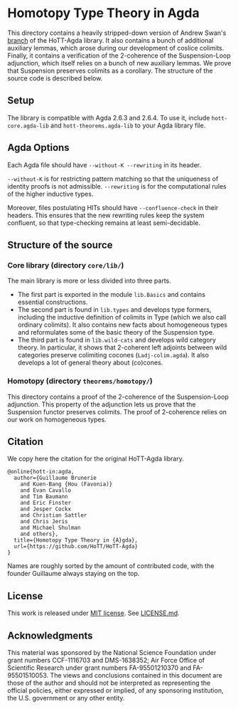 Homotopy Type Theory in Agda
============================

This directory contains a heavily stripped-down version of Andrew Swan's [branch](https://github.com/awswan/HoTT-Agda/tree/agda-2.6.1-compatible) of the
HoTT-Agda library. It also contains a bunch of additional auxiliary lemmas, which arose
during our development of coslice colimits. Finally, it contains a verification of the
2-coherence of the Suspension-Loop adjunction, which itself relies on a bunch of new auxiliary
lemmas. We prove that Suspension preserves colimits as a corollary. The structure of the
source code is described below.

Setup
-----

The library is compatible with Agda 2.6.3 and 2.6.4.
To use it, include `hott-core.agda-lib` and `hott-theorems.agda-lib` to your Agda library file.

Agda Options
------------

Each Agda file should have `--without-K --rewriting` in its header.

`--without-K` is for restricting pattern matching so that the uniqueness of identity proofs is not admissible.
`--rewriting` is for the computational rules of the higher inductive types.

Moreover, files postulating HITs should have `--confluence-check` in their headers. This ensures that the
new rewriting rules keep the system confluent, so that type-checking remains at least semi-decidable.

Structure of the source
-----------------------

### Core library (directory `core/lib/`)

The main library is more or less divided into three parts.

- The first part is exported in the module `lib.Basics` and contains essential constructions.
- The second part is found in `lib.types` and develops type formers, including the inductive definition of colimits in
  Type (which we also call ordinary colimits).
  It also contains new facts about homogeneous types and reformulates some of the basic theory of the Suspension type.
- The third part is found in `lib.wild-cats` and develops wild category theory.
  In particular, it shows that 2-coherent left adjoints between wild categories preserve colimiting cocones (`Ladj-colim.agda`).
  It also develops a lot of general theory about (co)cones.

### Homotopy (directory `theorems/homotopy/`)

This directory contains a proof of the 2-coherence of the Suspension-Loop adjunction.
This property of the adjunction lets us prove that the Suspension functor preserves
colimits. The proof of 2-coherence relies on our work on homogeneous types.

Citation
--------

We copy here the citation for the original HoTT-Agda library.

```
@online{hott-in:agda,
  author={Guillaume Brunerie
    and Kuen-Bang {Hou (Favonia)}
    and Evan Cavallo
    and Tim Baumann
    and Eric Finster
    and Jesper Cockx
    and Christian Sattler
    and Chris Jeris
    and Michael Shulman
    and others},
  title={Homotopy Type Theory in {A}gda},
  url={https://github.com/HoTT/HoTT-Agda}
}
```

Names are roughly sorted by the amount of contributed code, with the founder Guillaume always staying on the
top.

License
-------
This work is released under [MIT license](https://opensource.org/licenses/MIT).
See [LICENSE.md](LICENSE.md).

Acknowledgments
---------------

This material was sponsored by the National Science Foundation under grant numbers CCF-1116703 and DMS-1638352;
Air Force Office of Scientific Research under grant numbers FA-95501210370 and FA-95501510053.
The views and conclusions contained in this document are those of the author and should not be
interpreted as representing the official policies, either expressed or implied, of any sponsoring
institution, the U.S. government or any other entity.